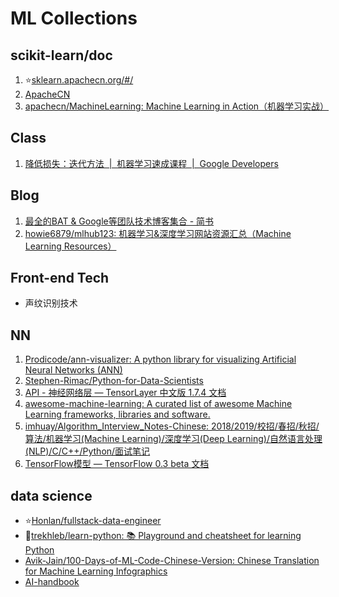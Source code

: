 
# ML Collections

## scikit-learn/doc
1. :star:[sklearn.apachecn.org/#/](http://sklearn.apachecn.org/#/)
2. [ApacheCN](https://github.com/apachecn)
3. [apachecn/MachineLearning: Machine Learning in Action（机器学习实战）](https://github.com/apachecn/MachineLearning)

## Class
1. [降低损失：迭代方法  |  机器学习速成课程  |  Google Developers](https://developers.google.cn/machine-learning/crash-course/reducing-loss/an-iterative-approach)

## Blog
1. [最全的BAT & Google等团队技术博客集合 - 简书](https://www.jianshu.com/p/7646721c0fc1)
2. [howie6879/mlhub123: 机器学习&深度学习网站资源汇总（Machine Learning Resources）](https://github.com/howie6879/mlhub123)

## Front-end Tech

* 声纹识别技术

## NN
1. [Prodicode/ann-visualizer: A python library for visualizing Artificial Neural Networks (ANN)](https://github.com/Prodicode/ann-visualizer)
2. [Stephen-Rimac/Python-for-Data-Scientists](https://github.com/Stephen-Rimac/Python-for-Data-Scientists)
3. [API - 神经网络层 — TensorLayer 中文版 1.7.4 文档](http://tensorlayercn.readthedocs.io/zh/latest/modules/layers.html)
4. [awesome-machine-learning: A curated list of awesome Machine Learning frameworks, libraries and software.](https://github.com/josephmisiti/awesome-machine-learning?utm_source=gold_browser_extension)
5. [imhuay/Algorithm_Interview_Notes-Chinese: 2018/2019/校招/春招/秋招/算法/机器学习(Machine Learning)/深度学习(Deep Learning)/自然语言处理(NLP)/C/C++/Python/面试笔记](https://github.com/imhuay/Algorithm_Interview_Notes-Chinese?utm_source=gold_browser_extension)
6. [TensorFlow模型 — TensorFlow 0.3 beta 文档](https://tf.wiki/zh/models.html)

## data science

* :star:[Honlan/fullstack-data-engineer](https://github.com/Honlan/fullstack-data-engineer)
* :tada:[trekhleb/learn-python: 📚 Playground and cheatsheet for learning Python](https://github.com/trekhleb/learn-python)
* [Avik-Jain/100-Days-of-ML-Code-Chinese-Version: Chinese Translation for Machine Learning Infographics](https://github.com/Avik-Jain/100-Days-of-ML-Code-Chinese-Version?utm_source=gold_browser_extension)
* [AI-handbook](http://www.huaxiaozhuan.com/)
  